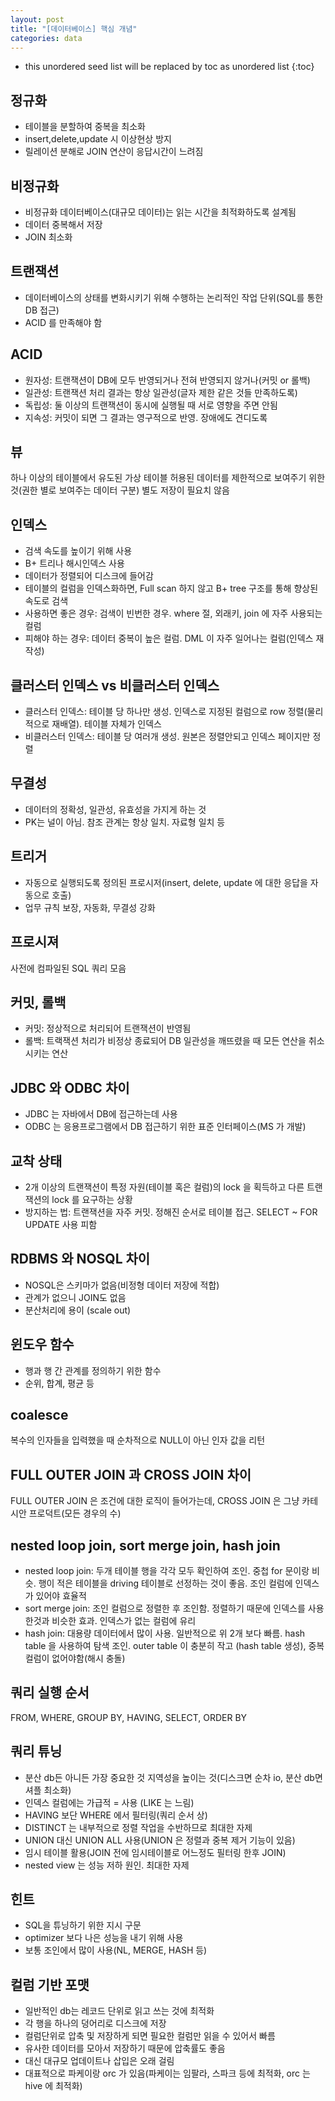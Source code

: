 ```yaml
---
layout: post
title: "[데이터베이스] 핵심 개념"
categories: data
---
```


* this unordered seed list will be replaced by toc as unordered list
{:toc}

## 정규화

- 테이블을 분할하여 중복을 최소화
- insert,delete,update 시 이상현상 방지
- 릴레이션 분해로 JOIN 연산이 응답시간이 느려짐

## 비정규화

- 비정규화 데이터베이스(대규모 데이터)는 읽는 시간을 최적화하도록 설계됨
- 데이터 중복해서 저장
- JOIN 최소화

## 트랜잭션

- 데이터베이스의 상태를 변화시키기 위해 수행하는 논리적인 작업 단위(SQL를 통한 DB 접근)
- ACID 를 만족해야 함

## ACID

- 원자성: 트랜잭션이 DB에 모두 반영되거나 전혀 반영되지 않거나(커밋 or 롤백)
- 일관성: 트랜잭션 처리 결과는 항상 일관성(글자 제한 같은 것들 만족하도록)
- 독립성: 둘 이상의 트랜잭션이 동시에 실행될 때 서로 영향을 주면 안됨 
- 지속성: 커밋이 되면 그 결과는 영구적으로 반영. 장애에도 견디도록

## 뷰

하나 이상의 테이블에서 유도된 가상 테이블
허용된 데이터를 제한적으로 보여주기 위한 것(권한 별로 보여주는 데이터 구분)
별도 저장이 필요치 않음

## 인덱스

- 검색 속도를 높이기 위해 사용
- B+ 트리나 해시인덱스 사용
- 데이터가 정렬되어 디스크에 들어감
- 테이블의 컬럼을 인덱스화하면, Full scan 하지 않고 B+ tree 구조를 통해 향상된 속도로 검색
- 사용하면 좋은 경우: 검색이 빈번한 경우. where 절, 외래키, join 에 자주 사용되는 컬럼
- 피해야 하는 경우: 데이터 중복이 높은 컬럼. DML 이 자주 일어나는 컬럼(인덱스 재작성)

## 클러스터 인덱스 vs 비클러스터 인덱스

- 클러스터 인덱스: 테이블 당 하나만 생성. 인덱스로 지정된 컬럼으로 row 정렬(물리적으로 재배열). 테이블 자체가 인덱스 
- 비클러스터 인덱스: 테이블 당 여러개 생성. 원본은 정렬안되고 인덱스 페이지만 정렬

## 무결성

- 데이터의 정확성, 일관성, 유효성을 가지게 하는 것
- PK는 널이 아님. 참조 관계는 항상 일치. 자료형 일치 등

## 트리거

- 자동으로 실행되도록 정의된 프로시저(insert, delete, update 에 대한 응답을 자동으로 호출)
- 업무 규칙 보장, 자동화, 무결성 강화

## 프로시져

사전에 컴파일된 SQL 쿼리 모음

## 커밋, 롤백

- 커밋: 정상적으로 처리되어 트랜잭션이 반영됨
- 롤백: 트랙잭션 처리가 비정상 종료되어 DB 일관성을 깨뜨렸을 때 모든 연산을 취소시키는 연산

## JDBC 와 ODBC 차이

- JDBC 는 자바에서 DB에 접근하는데 사용
- ODBC 는 응용프로그램에서 DB 접근하기 위한 표준 인터페이스(MS 가 개발)

## 교착 상태

- 2개 이상의 트랜잭션이 특정 자원(테이블 혹은 컬럼)의 lock 을 획득하고 다른 트랜잭션의 lock 를 요구하는 상황 
- 방지하는 법: 트랜잭션을 자주 커밋. 정해진 순서로 테이블 접근. SELECT ~ FOR UPDATE 사용 피함

## RDBMS 와 NOSQL 차이 

- NOSQL은 스키마가 없음(비정형 데이터 저장에 적합)
- 관계가 없으니 JOIN도 없음 
- 분산처리에 용이 (scale out)

## 윈도우 함수

- 행과 행 간 관계를 정의하기 위한 함수
- 순위, 합계, 평균 등

## coalesce

복수의 인자들을 입력했을 때 순차적으로 NULL이 아닌 인자 값을 리턴

## FULL OUTER JOIN 과 CROSS JOIN 차이

FULL OUTER JOIN 은 조건에 대한 로직이 들어가는데, CROSS JOIN 은 그냥 카테시안 프로덕트(모든 경우의 수)

## nested loop join, sort merge join, hash join

- nested loop join: 두개 테이블 행을 각각 모두 확인하여 조인. 중첩 for 문이랑 비슷. 행이 적은 테이블을 driving 테이블로 선정하는 것이 좋음. 조인 컬럼에 인덱스가 있어야 효율적
- sort merge join: 조인 컬럼으로 정렬한 후 조인함. 정렬하기 때문에 인덱스를 사용한것과 비슷한 효과. 인덱스가 없는 컬럼에 유리
- hash join: 대용량 데이터에서 많이 사용. 일반적으로 위 2개 보다 빠름. hash table 을 사용하여 탐색 조인. outer table 이 충분히 작고 (hash table 생성), 중복 컬럼이 없어야함(해시 충돌)

## 쿼리 실행 순서 

FROM, WHERE, GROUP BY, HAVING, SELECT, ORDER BY

## 쿼리 튜닝

- 분산 db든 아니든 가장 중요한 것 지역성을 높이는 것(디스크면 순차 io, 분산 db면 셔플 최소화)
- 인덱스 컬럼에는 가급적 = 사용 (LIKE 는 느림)
- HAVING 보단 WHERE 에서 필터링(쿼리 순서 상)
- DISTINCT 는 내부적으로 정렬 작업을 수반하므로 최대한 자제
- UNION 대신 UNION ALL 사용(UNION 은 정렬과 중복 제거 기능이 있음)
- 임시 테이블 활용(JOIN 전에 임시테이블로 어느정도 필터링 한후 JOIN)
- nested view 는 성능 저하 원인. 최대한 자제

## 힌트 

- SQL을 튜닝하기 위한 지시 구문 
- optimizer 보다 나은 성능을 내기 위해 사용 
- 보통 조인에서 많이 사용(NL, MERGE, HASH 등)

## 컬럼 기반 포맷

- 일반적인 db는 레코드 단위로 읽고 쓰는 것에 최적화 
- 각 행을 하나의 덩어리로 디스크에 저장 
- 컬럼단위로 압축 및 저장하게 되면 필요한 컬럼만 읽을 수 있어서 빠름
- 유사한 데이터를 모아서 저장하기 때문에 압축률도 좋음
- 대신 대규모 업데이트나 삽입은 오래 걸림
- 대표적으로 파케이랑 orc 가 있음(파케이는 임팔라, 스파크 등에 최적화, orc 는 hive 에 최적화)